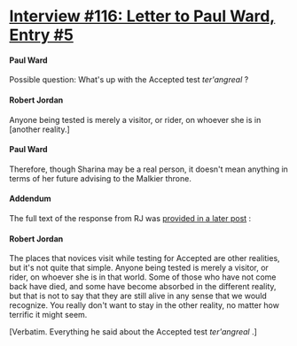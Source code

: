 # [Interview #116: Letter to Paul Ward, Entry #5](https://www.theoryland.com/intvmain.php?i=116#5)

#### Paul Ward

Possible question: What's up with the Accepted test
*ter'angreal*
?

#### Robert Jordan

Anyone being tested is merely a visitor, or rider, on whoever she is in [another reality.]

#### Paul Ward

Therefore, though Sharina may be a real person, it doesn't mean anything in terms of her future advising to the Malkier throne.

#### Addendum

The full text of the response from RJ was
[provided in a later post](http://groups.google.com/group/rec.arts.sf.written.robert-jordan/browse_thread/thread/aa762ff025bbfeb8/3d5f84b02f1b7ab4)
:

#### Robert Jordan

The places that novices visit while testing for Accepted are other realities, but it's not quite that simple. Anyone being tested is merely a visitor, or rider, on whoever she is in that world. Some of those who have not come back have died, and some have become absorbed in the different reality, but that is not to say that they are still alive in any sense that we would recognize. You really don't want to stay in the other reality, no matter how terrific it might seem.

[Verbatim. Everything he said about the Accepted test
*ter'angreal*
.]

